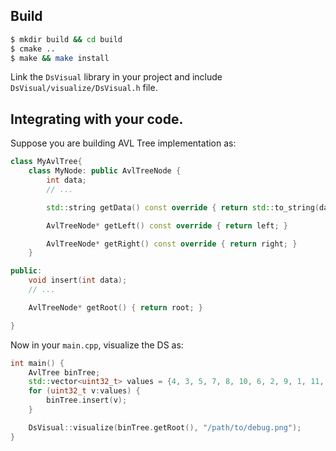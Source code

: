 ## Build
```sh
$ mkdir build && cd build
$ cmake ..
$ make && make install
```

Link the `DsVisual` library in your project and include
`DsVisual/visualize/DsVisual.h` file.

## Integrating with your code.

Suppose you are building AVL Tree implementation as:

```cpp
class MyAvlTree{
    class MyNode: public AvlTreeNode {
        int data;
        // ...

        std::string getData() const override { return std::to_string(data); }

        AvlTreeNode* getLeft() const override { return left; }

        AvlTreeNode* getRight() const override { return right; }
    }

public:
    void insert(int data);
    // ...

    AvlTreeNode* getRoot() { return root; }

}
```

Now in your `main.cpp`, visualize the DS as:

```cpp
int main() {
    AvlTree binTree;
    std::vector<uint32_t> values = {4, 3, 5, 7, 8, 10, 6, 2, 9, 1, 11, 12};
    for (uint32_t v:values) {
        binTree.insert(v);
    }

    DsVisual::visualize(binTree.getRoot(), "/path/to/debug.png");
}
```

